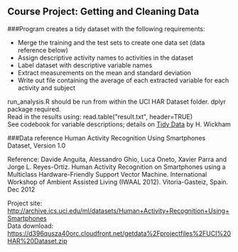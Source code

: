 ## Course Project: Getting and Cleaning Data

###Program creates a tidy dataset with the following requirements:
* Merge the training and the test sets to create one data set (data reference below)
* Assign descriptive activity names to activities in the dataset
* Label dataset with descriptive variable names
* Extract measurements on the mean and standard deviation
* Write out file containing the average of each extracted variable for each activity and subject

run_analysis.R should be run from within the UCI HAR Dataset folder.  dplyr package required.  
Read in the results using: read.table("result.txt", header=TRUE)  
See codebook for variable descriptions; details on <A HREF="http://vita.had.co.nz/papers/tidy-data.pdf">Tidy Data</A> by H. Wickham

###Data reference
Human Activity Recognition Using Smartphones Dataset, Version 1.0  

Reference: Davide Anguita, Alessandro Ghio, Luca Oneto, Xavier Parra and Jorge L. Reyes-Ortiz.  Human Activity Recognition on Smartphones using a Multiclass Hardware-Friendly Support Vector Machine.  International Workshop of Ambient Assisted Living (IWAAL 2012). Vitoria-Gasteiz, Spain. Dec 2012  

Project site: http://archive.ics.uci.edu/ml/datasets/Human+Activity+Recognition+Using+Smartphones  
Data download: https://d396qusza40orc.cloudfront.net/getdata%2Fprojectfiles%2FUCI%20HAR%20Dataset.zip
